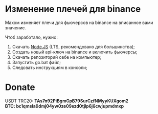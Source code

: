 # Изменение плечей для binance

Махом изменяет плечи для фьючерсов на binance на вписанное вами значение.

Чтоб заработало, нужно:
1. Скачать <a href="https://nodejs.org" target="blank">Node.JS</a> (LTS, рекомендовано для большинства);
2. Создать новый api-ключ на binance и включить фьючерсы;
3. Скачать репозиторий себе на компьютер;
4. Запустить go.bat файл;
5. Следовать инструкциям в консоли;

# Donate

USDT TRC20: <b>TAs7n92PiBgmGpB79SurCzfNMyyKUXgom2<b><br>
BTC: <b>bc1qmsla9dmj04yw0ze09ezd0tjlp6j6cwjupmdmxp</b><br>
